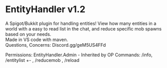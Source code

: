 # EntityHandler v1.2
A Spigot/Bukkit plugin for handling entities! View how many entities in a world with a easy to read list in the chat, and reduce specific mob spawns based on your needs. <br>
Made in VS code with maven. <br>
Questions, Concerns: Discord.gg/geM5US4FFd

Permissions: EntityHandler.Admin - Inherited by OP
Commands: /info, /entitylist +- <world>, /reducemob <mob> <percentage>, /reload
